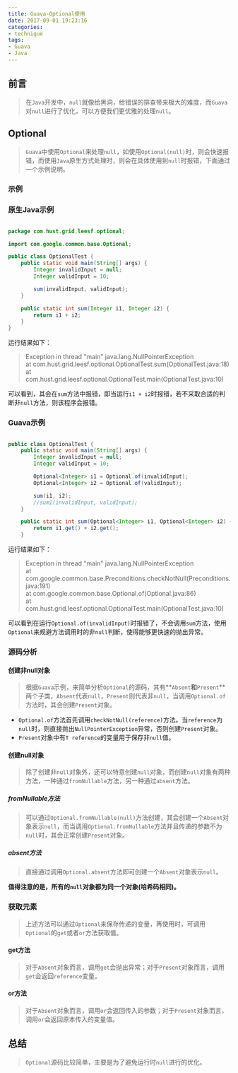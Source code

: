 ```yaml
---
title: Guava-Optional使用
date: 2017-09-01 19:23:16
categories:
- technique
tags:
- Guava
- Java
---
```


## 前言
> 在`Java`开发中，`null`就像给黑洞，给错误的排查带来极大的难度，而`Guava`对`null`进行了优化，可以方便我们更优雅的处理`null`。

## Optional

> `Guava`中使用`Optional`来处理`null`，如使用`Optional(null)`时，则会快速报错，而使用`Java`原生方式处理时，则会在具体使用到`null`时报错，下面通过一个示例说明。

### 示例

### 原生Java示例

```java

package com.hust.grid.leesf.optional;

import com.google.common.base.Optional;

public class OptionalTest {
    public static void main(String[] args) {
        Integer invalidInput = null;
        Integer validInput = 10;

        sum(invalidInput, validInput);
    }

    public static int sum(Integer i1, Integer i2) {
        return i1 + i2;
    }
}

```

运行结果如下：

> Exception in thread "main" java.lang.NullPointerException  
	at com.hust.grid.leesf.optional.OptionalTest.sum(OptionalTest.java:18)  
	at com.hust.grid.leesf.optional.OptionalTest.main(OptionalTest.java:10)

可以看到，其会在`sum`方法中报错，即当运行`i1 + i2`时报错，若不采取合适的判断非`null`方法，则该程序会报错。

### Guava示例

```java

public class OptionalTest {
    public static void main(String[] args) {
        Integer invalidInput = null;
        Integer validInput = 10;

        Optional<Integer> i1 = Optional.of(invalidInput);
        Optional<Integer> i2 = Optional.of(validInput);

        sum(i1, i2);
        //sum1(invalidInput, validInput);
    }

    public static int sum(Optional<Integer> i1, Optional<Integer> i2) {
        return i1.get() + i2.get();
    }

```

运行结果如下：

> Exception in thread "main" java.lang.NullPointerException  
	at com.google.common.base.Preconditions.checkNotNull(Preconditions.java:191)  
	at com.google.common.base.Optional.of(Optional.java:86)  
	at com.hust.grid.leesf.optional.OptionalTest.main(OptionalTest.java:10)  

可以看到在运行`Optional.of(invalidInput)`时报错了，不会调用`sum`方法，使用`Optional`来规避方法调用时的非`null`判断，使得能够更快速的抛出异常。

### 源码分析

#### 创建非null对象

> 根据`Guava`示例，来简单分析`Optional`的源码，其有**`Absent`**和**`Present`**两个子类，`Absent`代表`null`，`Present`则代表非`null`，当调用`Optional.of`方法时，其会创建`Present`对象。

* `Optional.of`方法首先调用`checkNotNull(reference)`方法。当`reference`为`null`时，则直接抛出`NullPointerException`异常，否则创建`Present`对象。
* `Present`对象中有`T reference`的变量用于保存非`null`值。

#### 创建null对象
> 除了创建非`null`对象外，还可以特意创建`null`对象，而创建`null`对象有两种方法，一种通过`fromNullable`方法，另一种通过`absent`方法。


##### fromNullable方法

> 可以通过`Optional.fromNullable(null)`方法创建，其会创建一个`Absent`对象表示`null`，而当调用`Optional.fromNullable`方法并且传递的参数不为`null`时，其会正常创建`Present`对象。

##### absent方法

> 直接通过调用`Optional.absent`方法即可创建一个`Absent`对象表示`null`。


**值得注意的是，所有的`null`对象都为同一个对象(哈希码相同)。**

### 获取元素

> 上述方法可以通过`Optional`来保存传递的变量，再使用时，可调用`Optional`的`get`或者`or`方法获取值。

#### get方法

> 对于`Absent`对象而言，调用`get`会抛出异常；对于`Present`对象而言，调用`get`会返回`reference`变量。

#### or方法

> 对于`Absent`对象而言，调用`or`会返回传入的参数；对于`Present`对象而言，调用`or`会返回原本传入的变量值。

## 总结

> `Optional`源码比较简单，主要是为了避免运行时`null`进行的优化。

